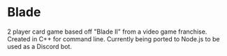 # Blade
2 player card game based off "Blade II" from a video game franchise. 
Created in C++ for command line. 
Currently being ported to Node.js to be used as a Discord bot.
